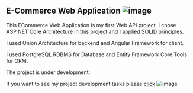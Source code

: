 ## E-Commerce Web Application ![image](https://github.com/dogukankoc/ECommerceWebApplication/assets/109290790/a71d9e81-155e-4974-847c-5db37f593f88)

This ECommerce Web Application is my first Web API project. I chose ASP.NET Core Architecture in this project and I applied SOLID principles.

I used Onion Architecture for backend and Angular Framework for client.

I used PostgreSQL RDBMS for Database and Entity Framework Core Tools for ORM.

The project is under development.

If you want to see my project development tasks please [click](https://github.com/users/dogukankoc/projects/6) ![image](https://github.com/dogukankoc/ECommerceWebApplication/assets/109290790/60fabff1-3b00-45ed-99d0-03e97628c537)
